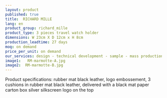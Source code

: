 ```yaml
---
layout: product
published: true
title:  RICHARD MILLE
lang: en
product_group: richard_mille
product_type: 3 pieces travel watch holder
dimensions: W 23cm X D 12cm x H 8cm
production_leadtime: 27 days
moq: on demand
price_per_unit: on demand
our_services: design - technical development - sample - mass production - QC - logistic - shipping
image1:   RM-marmotte-A.jpg
image2:  RM-marmotte-B.jpg
---
```

Product specifications: rubber mat black leather, logo embossement, 3 cushions in rubber mat black leather, delivered with a black mat paper carton box silver silkscreen logo on the top

